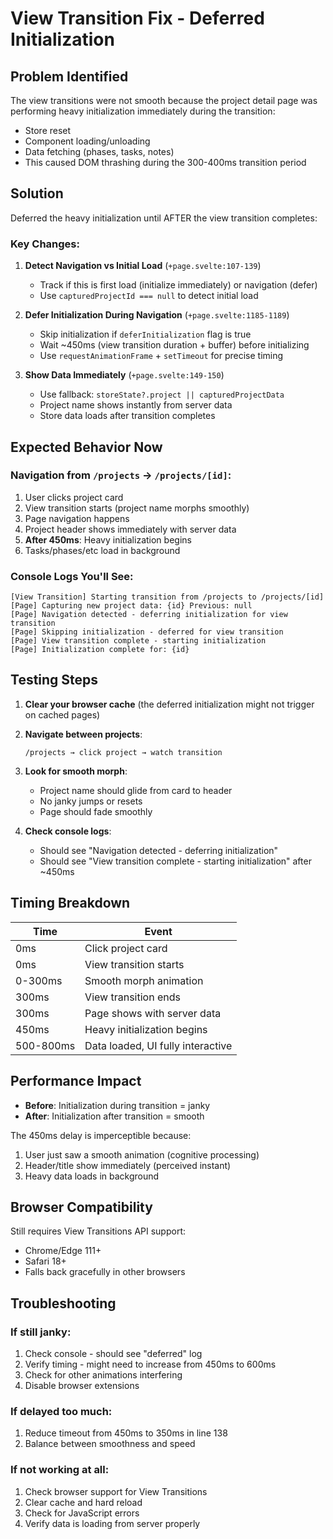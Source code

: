 # View Transition Fix - Deferred Initialization

## Problem Identified

The view transitions were not smooth because the project detail page was performing heavy initialization immediately during the transition:

- Store reset
- Component loading/unloading
- Data fetching (phases, tasks, notes)
- This caused DOM thrashing during the 300-400ms transition period

## Solution

Deferred the heavy initialization until AFTER the view transition completes:

### Key Changes:

1. **Detect Navigation vs Initial Load** (`+page.svelte:107-139`)
    - Track if this is first load (initialize immediately) or navigation (defer)
    - Use `capturedProjectId === null` to detect initial load

2. **Defer Initialization During Navigation** (`+page.svelte:1185-1189`)
    - Skip initialization if `deferInitialization` flag is true
    - Wait ~450ms (view transition duration + buffer) before initializing
    - Use `requestAnimationFrame` + `setTimeout` for precise timing

3. **Show Data Immediately** (`+page.svelte:149-150`)
    - Use fallback: `storeState?.project || capturedProjectData`
    - Project name shows instantly from server data
    - Store data loads after transition completes

## Expected Behavior Now

### Navigation from `/projects` → `/projects/[id]`:

1. User clicks project card
2. View transition starts (project name morphs smoothly)
3. Page navigation happens
4. Project header shows immediately with server data
5. **After 450ms**: Heavy initialization begins
6. Tasks/phases/etc load in background

### Console Logs You'll See:

```
[View Transition] Starting transition from /projects to /projects/[id]
[Page] Capturing new project data: {id} Previous: null
[Page] Navigation detected - deferring initialization for view transition
[Page] Skipping initialization - deferred for view transition
[Page] View transition complete - starting initialization
[Page] Initialization complete for: {id}
```

## Testing Steps

1. **Clear your browser cache** (the deferred initialization might not trigger on cached pages)

2. **Navigate between projects**:

    ```
    /projects → click project → watch transition
    ```

3. **Look for smooth morph**:
    - Project name should glide from card to header
    - No janky jumps or resets
    - Page should fade smoothly

4. **Check console logs**:
    - Should see "Navigation detected - deferring initialization"
    - Should see "View transition complete - starting initialization" after ~450ms

## Timing Breakdown

| Time      | Event                             |
| --------- | --------------------------------- |
| 0ms       | Click project card                |
| 0ms       | View transition starts            |
| 0-300ms   | Smooth morph animation            |
| 300ms     | View transition ends              |
| 300ms     | Page shows with server data       |
| 450ms     | Heavy initialization begins       |
| 500-800ms | Data loaded, UI fully interactive |

## Performance Impact

- **Before**: Initialization during transition = janky
- **After**: Initialization after transition = smooth

The 450ms delay is imperceptible because:

1. User just saw a smooth animation (cognitive processing)
2. Header/title show immediately (perceived instant)
3. Heavy data loads in background

## Browser Compatibility

Still requires View Transitions API support:

- Chrome/Edge 111+
- Safari 18+
- Falls back gracefully in other browsers

## Troubleshooting

### If still janky:

1. Check console - should see "deferred" log
2. Verify timing - might need to increase from 450ms to 600ms
3. Check for other animations interfering
4. Disable browser extensions

### If delayed too much:

1. Reduce timeout from 450ms to 350ms in line 138
2. Balance between smoothness and speed

### If not working at all:

1. Check browser support for View Transitions
2. Clear cache and hard reload
3. Check for JavaScript errors
4. Verify data is loading from server properly
